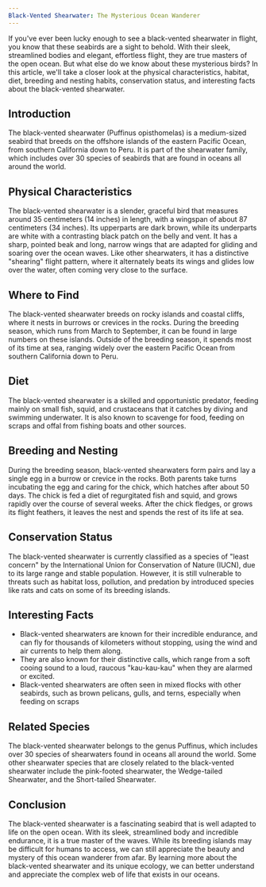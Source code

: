 ```yaml
---
Black-Vented Shearwater: The Mysterious Ocean Wanderer
---
```


If you've ever been lucky enough to see a black-vented shearwater in flight, you know that these seabirds are a sight to behold. With their sleek, streamlined bodies and elegant, effortless flight, they are true masters of the open ocean. But what else do we know about these mysterious birds? In this article, we'll take a closer look at the physical characteristics, habitat, diet, breeding and nesting habits, conservation status, and interesting facts about the black-vented shearwater.

## Introduction

The black-vented shearwater (Puffinus opisthomelas) is a medium-sized seabird that breeds on the offshore islands of the eastern Pacific Ocean, from southern California down to Peru. It is part of the shearwater family, which includes over 30 species of seabirds that are found in oceans all around the world.

## Physical Characteristics

The black-vented shearwater is a slender, graceful bird that measures around 35 centimeters (14 inches) in length, with a wingspan of about 87 centimeters (34 inches). Its upperparts are dark brown, while its underparts are white with a contrasting black patch on the belly and vent. It has a sharp, pointed beak and long, narrow wings that are adapted for gliding and soaring over the ocean waves. Like other shearwaters, it has a distinctive "shearing" flight pattern, where it alternately beats its wings and glides low over the water, often coming very close to the surface.

## Where to Find

The black-vented shearwater breeds on rocky islands and coastal cliffs, where it nests in burrows or crevices in the rocks. During the breeding season, which runs from March to September, it can be found in large numbers on these islands. Outside of the breeding season, it spends most of its time at sea, ranging widely over the eastern Pacific Ocean from southern California down to Peru.

## Diet

The black-vented shearwater is a skilled and opportunistic predator, feeding mainly on small fish, squid, and crustaceans that it catches by diving and swimming underwater. It is also known to scavenge for food, feeding on scraps and offal from fishing boats and other sources.

## Breeding and Nesting

During the breeding season, black-vented shearwaters form pairs and lay a single egg in a burrow or crevice in the rocks. Both parents take turns incubating the egg and caring for the chick, which hatches after about 50 days. The chick is fed a diet of regurgitated fish and squid, and grows rapidly over the course of several weeks. After the chick fledges, or grows its flight feathers, it leaves the nest and spends the rest of its life at sea.

## Conservation Status

The black-vented shearwater is currently classified as a species of "least concern" by the International Union for Conservation of Nature (IUCN), due to its large range and stable population. However, it is still vulnerable to threats such as habitat loss, pollution, and predation by introduced species like rats and cats on some of its breeding islands.

## Interesting Facts

-   Black-vented shearwaters are known for their incredible endurance, and can fly for thousands of kilometers without stopping, using the wind and air currents to help them along.
-   They are also known for their distinctive calls, which range from a soft cooing sound to a loud, raucous "kau-kau-kau" when they are alarmed or excited.
-   Black-vented shearwaters are often seen in mixed flocks with other seabirds, such as brown pelicans, gulls, and terns, especially when feeding on scraps

## Related Species

The black-vented shearwater belongs to the genus Puffinus, which includes over 30 species of shearwaters found in oceans all around the world. Some other shearwater species that are closely related to the black-vented shearwater include the pink-footed shearwater, the Wedge-tailed Shearwater, and the Short-tailed Shearwater.

## Conclusion

The black-vented shearwater is a fascinating seabird that is well adapted to life on the open ocean. With its sleek, streamlined body and incredible endurance, it is a true master of the waves. While its breeding islands may be difficult for humans to access, we can still appreciate the beauty and mystery of this ocean wanderer from afar. By learning more about the black-vented shearwater and its unique ecology, we can better understand and appreciate the complex web of life that exists in our oceans.
